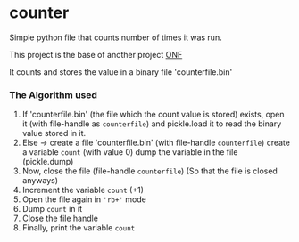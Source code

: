 # counter
Simple python file that counts number of times it was run.

This project is the base of another project [ONF](https://github.com/ShobanChiddarth/ONF)

It counts and stores the value in a binary file 'counterfile.bin'

### The Algorithm used
1. If 'counterfile.bin' (the file which the count value is stored) exists,
   open it (with file-handle as `counterfile`) and pickle.load it to read 
   the binary value stored in it.
1. Else -> create a file 'counterfile.bin' (with file-handle `counterfile`)
           create a variable `count` (with value 0)
           dump the variable in the file (pickle.dump)
1. Now, close the file (file-handle `counterfile`)
        (So that the file is closed anyways)
1. Increment the variable `count` (+1)
1. Open the file again in `'rb+'` mode
1. Dump `count` in it
1. Close the file handle
1. Finally, print the variable `count`